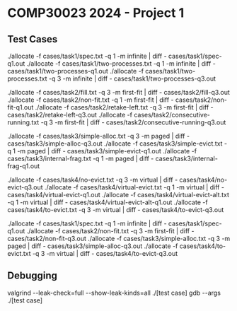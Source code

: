 # COMP30023 2024 - Project 1 #

## Test Cases ##

./allocate -f cases/task1/spec.txt -q 1 -m infinite | diff - cases/task1/spec-q1.out
./allocate -f cases/task1/two-processes.txt -q 1 -m infinite | diff - cases/task1/two-processes-q1.out
./allocate -f cases/task1/two-processes.txt -q 3 -m infinite | diff - cases/task1/two-processes-q3.out

./allocate -f cases/task2/fill.txt -q 3 -m first-fit | diff - cases/task2/fill-q3.out
./allocate -f cases/task2/non-fit.txt -q 1 -m first-fit | diff - cases/task2/non-fit-q1.out
./allocate -f cases/task2/retake-left.txt -q 3 -m first-fit | diff - cases/task2/retake-left-q3.out
./allocate -f cases/task2/consecutive-running.txt -q 3 -m first-fit | diff - cases/task2/consecutive-running-q3.out

./allocate -f cases/task3/simple-alloc.txt -q 3 -m paged | diff - cases/task3/simple-alloc-q3.out
./allocate -f cases/task3/simple-evict.txt -q 1 -m paged | diff - cases/task3/simple-evict-q1.out
./allocate -f cases/task3/internal-frag.txt -q 1 -m paged | diff - cases/task3/internal-frag-q1.out

./allocate -f cases/task4/no-evict.txt -q 3 -m virtual | diff - cases/task4/no-evict-q3.out
./allocate -f cases/task4/virtual-evict.txt -q 1 -m virtual | diff - cases/task4/virtual-evict-q1.out
./allocate -f cases/task4/virtual-evict-alt.txt -q 1 -m virtual | diff - cases/task4/virtual-evict-alt-q1.out
./allocate -f cases/task4/to-evict.txt -q 3 -m virtual | diff - cases/task4/to-evict-q3.out

./allocate -f cases/task1/spec.txt -q 1 -m infinite | diff - cases/task1/spec-q1.out
./allocate -f cases/task2/non-fit.txt -q 3 -m first-fit | diff - cases/task2/non-fit-q3.out
./allocate -f cases/task3/simple-alloc.txt -q 3 -m paged | diff - cases/task3/simple-alloc-q3.out
./allocate -f cases/task4/to-evict.txt -q 3 -m virtual | diff - cases/task4/to-evict-q3.out

## Debugging ##

valgrind --leak-check=full --show-leak-kinds=all ./[test case]
gdb --args ./[test case]
